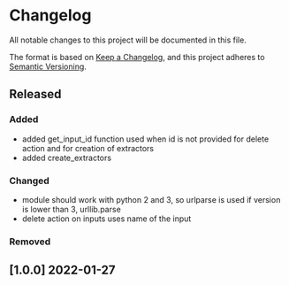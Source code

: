 # Changelog
All notable changes to this project will be documented in this file.

The format is based on [Keep a Changelog](https://keepachangelog.com/en/1.0.0/),
and this project adheres to [Semantic Versioning](https://semver.org/spec/v2.0.0.html).

## Released
### Added
- added get_input_id function used when id is not provided for delete action and for creation of extractors
- added create_extractors

### Changed
- module should work with python 2 and 3, so urlparse is used if version is lower than 3, urllib.parse
- delete action on inputs uses name of the input


### Removed

## [1.0.0] 2022-01-27
